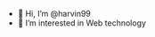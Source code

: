 - 👋 Hi, I’m @harvin99
- 👀 I’m interested in Web technology 

<!---
harvin99/harvin99 is a ✨ special ✨ repository because its `README.md` (this file) appears on your GitHub profile.
You can click the Preview link to take a look at your changes.
--->
